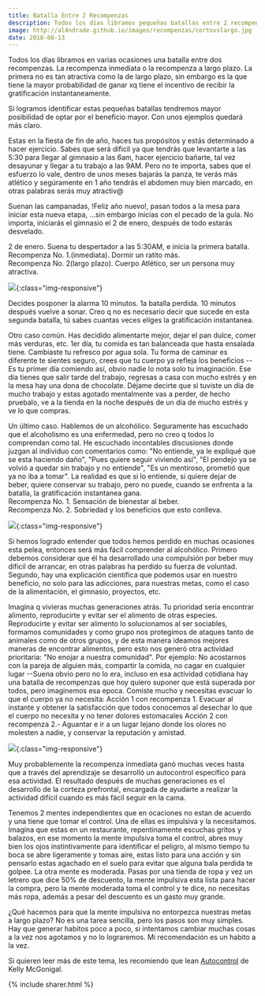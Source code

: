 ```yaml
---
title: Batalla Entre 2 Recompenzas
description: Todos los días libramos pequeñas batallas entre 2 recompenzas una con resultado inmediato y otra a largo plazo. ¿Cuál eliges constantemente? 
image: http://al4ndrade.github.io/images/recompenzas/cortovslargo.jpg
date: 2018-08-13
---
```


Todos los días libramos en varias ocasiones una batalla entre dos recompenzas. La recompenza inmediata o la recompenza a largo plazo. La primera no es tan atractiva como la de largo plazo, sin embargo es la que tiene la mayor probabilidad de ganar xq tiene el incentivo de recibir la gratificación instantaneamente.

Si logramos identificar estas pequeñas batallas tendremos mayor posibilidad de optar por el beneficio mayor. Con unos ejemplos quedará más claro.

Estas en la fiesta de fin de año, haces tus propósitos y estás determinado a hacer ejercicio. Sabes que será dificil ya que tendrás que levantarte a las 5:30 para llegar al gimnasio a las 6am, hacer ejercicio bañarte, tal vez desayunar y llegar a tu trabajo a las 9AM. Pero no te importa, sabes que el esfuerzo lo vale, dentro de unos meses bajarás la panza,  te verás más atlético y segúramente en 1 año tendrás el abdomen muy bien marcado, en otras palabras serás muy atractiv@

Suenan las campanadas, !Feliz año nuevo!, pasan todos a la mesa para iniciar esta nueva etapa, ...sin embargo inicias con el pecado de la gula. No importa, iniciarás el gimnasio el 2 de enero, después de todo estarás desvelado. 

2 de enero. Suena tu despertador a las 5:30AM, e inicia la primera batalla. 
<br>Recompenza No. 1.(inmediata). Dormir un ratito más.
<br>Recompenza No. 2(largo plazo). Cuerpo Atlético, ser un persona muy atractiva.

![]({{site.baseurl}}/images/recompenzas/wakeup.jpg){:class="img-responsive"}

Decides posponer la alarma 10 minutos. 1a batalla perdida.
10 minutos después vuelve a sonar. Creo q no es necesario decir que sucede en esta segunda batalla, tú sabes cuantas veces eliges la gratificación instantanea.

Otro caso común. Has decidido alimentarte mejor, dejar el pan dulce, comer más verduras, etc.
1er día, tu comida es tan balanceada que hasta ensalada tiene. Cambiaste tu refresco por agua sola. Tu forma de caminar es diferente te sientes seguro, crees que tu cuerpo ya refleja los beneficios -- Es tu primer día comiendo así, obvio nadie lo nota solo tu imaginación. Ese día tienes que salir tarde del trabajo, regresas a casa con mucho estrés y en la mesa hay una dona de chocolate. Déjame decirte que si tuviste un día de mucho trabajo y estas agotado mentalmente vas a perder, de hecho pruebalo, ve a la tienda en la noche después de un día de mucho estrés y ve lo que compras.

Un último caso. Hablemos de un alcohólico. Seguramente has escuchado que el alcoholismo es una enfermedad, pero no creo q todos lo comprendan como tal. He escuchado incontables discusiones donde juzgan al individuo con comentarios como: "No entiende, ya le expliqué que se esta haciendo daño", "Pues quiere seguir viviendo así", "El pendejo ya se volvió a quedar sin trabajo y no entiende", "Es un mentiroso, prometió que ya no iba a tomar". La realidad es que si lo entiende, si quiere dejar de beber, quiere conservar su trabajo, pero no puede, cuando se enfrenta a la batalla, la gratificación instantanea gana. 
<br>Recompenza No. 1. Sensación de bienestar al beber.
<br>Recompenza No. 2. Sobriedad y los beneficios que esto conlleva. 

![]({{site.baseurl}}/images/recompenzas/alcoholic.jpg){:class="img-responsive"}

Si hemos logrado entender que todos hemos perdido en muchas ocasiones esta pelea, entonces será más fácil comprender al alcohólico. Primero debemos considerar que él ha desarrollado una compulsión por beber muy dificil de arrancar, en otras palabras ha perdido su fuerza de voluntad. Segundo, hay una explicación científica que podemos usar en nuestro beneficio, no solo para las adicciones, para nuestras metas, como el caso de la alimentación, el gimnasio, proyectos, etc.

Imagina q vivieras muchas generaciones atrás. Tu prioridad sería encontrar alimento, reproducirte y evitar ser el alimento de otras especies. Reproducirte y evitar ser alimento lo solucionamos al ser sociables, formamos comunidades y como grupo nos protegimos de ataques tanto de animales como de otros grupos, y de esta manera ideamos mejores maneras de encontrar alimentos, pero esto nos generó otra actividad prioritaria: "No enojar a nuestra comunidad". Por ejemplo: No acostarnos con la pareja de alguien más, compartir la comida, no cagar en cualquier lugar --Suena obvio pero no lo era, incluso en esa actividad cotidiana hay una batalla de recompenzas que hoy quiero suponer que está superada por todos, pero imaginemos esa epoca. Comiste mucho y necesitas evacuar lo que el cuerpo ya no necesita:
Acción 1 con recompenza 1. Evacuar al instante y obtener la satisfacción que todos conocemos al desechar lo que el cuerpo no necesita y no tener dolores estomacales
Acción 2 con recompenza 2.- Aguantar e ir a un lugar lejano donde los olores no molesten a nadie, y conservar la reputación y amistad.

![]({{site.baseurl}}/images/recompenzas/wolfvshuman.jpg){:class="img-responsive"}

Muy probablemente la recompenza inmediata ganó muchas veces hasta que a través del aprendizaje se desarrolló un autocontrol específico para esa actividad. El resultado después de muchas generaciones es el desarrollo de la corteza prefrontal, encargada de ayudarte a realizar la actividad difícil cuando es más fácil seguir en la cama.

Tenemos 2 mentes independientes que en ocaciones no estan de acuerdo y una tiene que tomar el control.  Una de ellas es impulsiva y la necesitamos. Imagina que estas en un restaurante, repentinamente escuchas gritos y balazos, en ese momento la mente impulsiva toma el control, abres muy bien los ojos instintivamente para identificar el peligro, al mismo tiempo tu boca se abre ligeramente y tomas aire, estas listo para una acción y sin pensarlo estas agachado en el suelo para evitar que alguna bala perdida te golpee. La otra mente es moderada. Pasas por una tienda de ropa y vez un letrero que dice 50% de descuento, la mente impulsiva esta lista para hacer la compra, pero la mente moderada toma el control y te dice, no necesitas más ropa, además a pesar del descuento es un gasto muy grande. 

¿Qué hacemos para que la mente impulsiva no entorpezca nuestras metas a largo plazo?
No es una tarea sencilla, pero los pasos son muy simples. Hay que generar habitos poco a poco, si intentamos cambiar muchas cosas a la vez nos agotamos y no lo lograremos. Mi recomendación es un habito a la vez.


Si quieren leer más de este tema, les recomiendo que lean <a href="https://www.amazon.com.mx/Autocontrol-Kelly-McGonigal-PH-D/dp/8415870922/ref=sr_1_2?ie=UTF8&qid=1534121043&sr=8-2&keywords=the+willpower+instinct" target="_blank">Autocontrol</a> de Kelly McGonigal. 

{% include sharer.html %}

<div class="fb-comments" data-href="https://al4ndrade.github.io/2018/08/13/recompenzas.html" data-numposts="5"></div>
